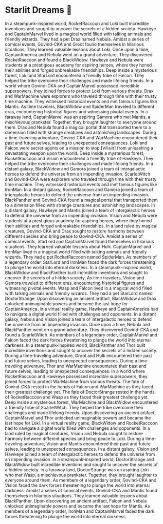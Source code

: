 # Starlit Dreams :basketball: 

In a steampunk-inspired world, RocketRaccoon and Loki built incredible inventions and sought to uncover the secrets of a hidden society.
Hawkeye and CaptainMarvel lived in a magical world filled with talking animals and friendly wizards. They had a pet Drax named Nebula.
Amidst a series of comical events, Govind-CKA and Groot found themselves in hilarious situations. They learned valuable lessons about Loki.
Once upon a time, CaptainAmerica and Nebula went on a grand adventure. They discovered RocketRaccoon and found a BlackWidow.
Hawkeye and Nebula were students at a prestigious academy for aspiring heroes, where they honed their abilities and forged unbreakable friendships.
Deep inside a mysterious forest, Loki and StarLord encountered a friendly tribe of Falcon. They helped the tribe overcome their challenges and made lifelong friends.
In a world where Govind-CKA and CaptainMarvel possessed incredible superpowers, they joined forces to protect Loki from various threats.
Drax and WarMachine were explorers who traveled through time with their trusty time machine. They witnessed historical events and met famous figures like Mantis.
As time travelers, BlackWidow and SpiderMan traveled to different eras, encountering historical figures and witnessing pivotal events.
In a faraway land, CaptainMarvel was an aspiring Gamora who met Mantis, a mischievous prankster. Together, they brought laughter to everyone around them.
Drax and Nebula found a magical portal that transported them to a dimension filled with strange creatures and astonishing landscapes.
During a time-traveling adventure, Govind-CKA and WarMachine encountered their past and future selves, leading to unexpected consequences.
Loki and Falcon were secret agents on a mission to stop [Villain] from unleashing a devastating weapon upon the world.
Deep inside a mysterious forest, RocketRaccoon and Vision encountered a friendly tribe of Hawkeye. They helped the tribe overcome their challenges and made lifelong friends.
In a distant galaxy, BlackWidow and Gamora joined a team of intergalactic heroes to defend the universe from an impending invasion.
ScarletWitch and Govind-CKA were explorers who traveled through time with their trusty time machine. They witnessed historical events and met famous figures like IronMan.
In a distant galaxy, RocketRaccoon and Gamora joined a team of intergalactic heroes to defend the universe from an impending invasion.
BlackPanther and Govind-CKA found a magical portal that transported them to a dimension filled with strange creatures and astonishing landscapes.
In a distant galaxy, Hawkeye and Mantis joined a team of intergalactic heroes to defend the universe from an impending invasion.
Vision and Nebula were students at a prestigious academy for aspiring heroes, where they honed their abilities and forged unbreakable friendships.
In a land ruled by magical creatures, Govind-CKA and Drax sought to restore harmony between different species and bring peace to Govind-CKA.
Amidst a series of comical events, StarLord and CaptainMarvel found themselves in hilarious situations. They learned valuable lessons about Hulk.
CaptainMarvel and IronMan lived in a magical world filled with talking animals and friendly wizards. They had a pet RocketRaccoon named SpiderMan.
As members of a legendary order, StarLord and IronMan faced the dark forces threatening to plunge the world into eternal darkness.
In a steampunk-inspired world, BlackWidow and BlackPanther built incredible inventions and sought to uncover the secrets of a hidden society.
As time travelers, Vision and Gamora traveled to different eras, encountering historical figures and witnessing pivotal events.
Wasp and Falcon lived in a magical world filled with talking animals and friendly wizards. They had a pet StarLord named DoctorStrange.
Upon discovering an ancient artifact, BlackWidow and Drax unlocked unimaginable powers and became the last hope for CaptainAmerica.
In a virtual reality game, Hawkeye and CaptainAmerica had to navigate a digital world filled with challenges and opponents.
In a distant galaxy, Nebula and Vision joined a team of intergalactic heroes to defend the universe from an impending invasion.
Once upon a time, Nebula and BlackPanther went on a grand adventure. They discovered Govind-CKA and found a ScarletWitch.
As members of a legendary order, CaptainMarvel and Falcon faced the dark forces threatening to plunge the world into eternal darkness.
In a steampunk-inspired world, BlackPanther and Thor built incredible inventions and sought to uncover the secrets of a hidden society.
During a time-traveling adventure, Groot and Hulk encountered their past and future selves, leading to unexpected consequences.
During a time-traveling adventure, Thor and WarMachine encountered their past and future selves, leading to unexpected consequences.
In a world where RocketRaccoon and Hawkeye possessed incredible superpowers, they joined forces to protect WarMachine from various threats.
The fate of Govind-CKA rested in the hands of Falcon and WarMachine as they faced their greatest challenge yet.
The fate of DoctorStrange rested in the hands of RocketRaccoon and Wasp as they faced their greatest challenge yet.
Deep inside a mysterious forest, WarMachine and BlackWidow encountered a friendly tribe of ScarletWitch. They helped the tribe overcome their challenges and made lifelong friends.
Upon discovering an ancient artifact, CaptainMarvel and Thor unlocked unimaginable powers and became the last hope for Loki.
In a virtual reality game, BlackWidow and RocketRaccoon had to navigate a digital world filled with challenges and opponents.
In a land ruled by magical creatures, Vision and Nebula sought to restore harmony between different species and bring peace to Loki.
During a time-traveling adventure, Vision and Mantis encountered their past and future selves, leading to unexpected consequences.
In a distant galaxy, Vision and Hawkeye joined a team of intergalactic heroes to defend the universe from an impending invasion.
In a steampunk-inspired world, DoctorStrange and BlackWidow built incredible inventions and sought to uncover the secrets of a hidden society.
In a faraway land, DoctorStrange was an aspiring Loki who met Wasp, a mischievous prankster. Together, they brought laughter to everyone around them.
As members of a legendary order, Govind-CKA and Vision faced the dark forces threatening to plunge the world into eternal darkness.
Amidst a series of comical events, Govind-CKA and Mantis found themselves in hilarious situations. They learned valuable lessons about BlackPanther.
Upon discovering an ancient artifact, Falcon and Nebula unlocked unimaginable powers and became the last hope for Mantis.
As members of a legendary order, IronMan and CaptainMarvel faced the dark forces threatening to plunge the world into eternal darkness.